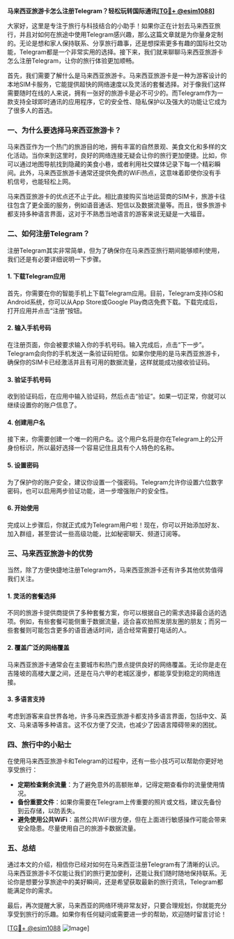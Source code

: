 **马来西亚旅游卡怎么注册Telegram？轻松玩转国际通讯[[TG💪+ @esim1088](https://t.me/s/esim1088)]**

大家好，这里是专注于旅行与科技结合的小助手！如果你正在计划去马来西亚旅行，并且对如何在旅途中使用Telegram感兴趣，那么这篇文章就是为你量身定制的。无论是想和家人保持联系、分享旅行趣事，还是想探索更多有趣的国际社交功能，Telegram都是一个非常实用的选择。接下来，我们就来聊聊马来西亚旅游卡怎么注册Telegram，让你的旅行体验更加顺畅。

首先，我们需要了解什么是马来西亚旅游卡。马来西亚旅游卡是一种为游客设计的本地SIM卡服务，它能提供超快的网络速度以及灵活的套餐选择。对于像我们这样需要随时在线的人来说，拥有一张好的旅游卡是必不可少的。而Telegram作为一款支持全球即时通讯的应用程序，它的安全性、隐私保护以及强大的功能让它成为了很多人的首选。

### **一、为什么要选择马来西亚旅游卡？**

马来西亚作为一个热门的旅游目的地，拥有丰富的自然景观、美食文化和多样的文化活动。当你来到这里时，良好的网络连接无疑会让你的旅行更加便捷。比如，你可以通过地图导航找到隐藏的美食小巷，或者利用社交媒体记录下每一个精彩瞬间。此外，马来西亚旅游卡通常还提供免费的WiFi热点，这意味着即使你没有手机信号，也能轻松上网。

马来西亚旅游卡的优点还不止于此。相比直接购买当地运营商的SIM卡，旅游卡往往包含了更全面的服务，例如语音通话、短信以及数据流量等。而且，很多旅游卡都支持多种语言界面，这对于不熟悉当地语言的游客来说无疑是一大福音。

### **二、如何注册Telegram？**

注册Telegram其实非常简单，但为了确保你在马来西亚旅行期间能够顺利使用，我们还是有必要详细说明一下步骤。

#### **1. 下载Telegram应用**
首先，你需要在你的智能手机上下载Telegram应用。目前，Telegram支持iOS和Android系统，你可以从App Store或Google Play商店免费下载。下载完成后，打开应用并点击“注册”按钮。

#### **2. 输入手机号码**
在注册页面，你会被要求输入你的手机号码。输入完成后，点击“下一步”。Telegram会向你的手机发送一条验证码短信。如果你使用的是马来西亚旅游卡，确保你的SIM卡已经激活并且有可用的数据流量，这样就能成功接收验证码。

#### **3. 验证手机号码**
收到验证码后，在应用中输入验证码，然后点击“验证”。如果一切正常，你就可以继续设置你的账户信息了。

#### **4. 创建用户名**
接下来，你需要创建一个唯一的用户名。这个用户名将是你在Telegram上的公开身份标识，所以最好选择一个容易记住且具有个人特色的名称。

#### **5. 设置密码**
为了保护你的账户安全，建议你设置一个强密码。Telegram允许你设置六位数字密码，也可以启用两步验证功能，进一步增强账户的安全性。

#### **6. 开始使用**
完成以上步骤后，你就正式成为Telegram用户啦！现在，你可以开始添加好友、加入群组，甚至尝试一些高级功能，比如秘密聊天、频道订阅等。

### **三、马来西亚旅游卡的优势**

当然，除了方便快捷地注册Telegram外，马来西亚旅游卡还有许多其他优势值得我们关注。

#### **1. 灵活的套餐选择**
不同的旅游卡提供商提供了多种套餐方案，你可以根据自己的需求选择最合适的选项。例如，有些套餐可能侧重于数据流量，适合喜欢拍照发朋友圈的朋友；而另一些套餐则可能包含更多的语音通话时间，适合经常需要打电话的人。

#### **2. 覆盖广泛的网络覆盖**
马来西亚旅游卡通常会在主要城市和热门景点提供良好的网络覆盖。无论你是走在吉隆坡的高楼大厦之间，还是在马六甲的老城区漫步，都能享受到稳定的网络连接。

#### **3. 多语言支持**
考虑到游客来自世界各地，许多马来西亚旅游卡都支持多语言界面，包括中文、英文、马来语等多种语言。这不仅方便了交流，也减少了因语言障碍带来的困扰。

### **四、旅行中的小贴士**

在使用马来西亚旅游卡和Telegram的过程中，还有一些小技巧可以帮助你更好地享受旅行：

- **定期检查剩余流量**：为了避免意外的高额账单，记得定期查看你的流量使用情况。
- **备份重要文件**：如果你需要在Telegram上传重要的照片或文档，建议先备份到云存储，以防丢失。
- **避免使用公共WiFi**：虽然公共WiFi很方便，但在上面进行敏感操作可能会带来安全隐患。尽量使用自己的旅游卡数据流量。

### **五、总结**

通过本文的介绍，相信你已经对如何在马来西亚注册Telegram有了清晰的认识。马来西亚旅游卡不仅能让我们的旅行更加便利，还能让我们随时随地保持联系。无论你是想要分享旅途中的美好瞬间，还是希望获取最新的旅行资讯，Telegram都能满足你的需求。

最后，再次提醒大家，马来西亚的网络环境非常友好，只要合理规划，你就能充分享受到旅行的乐趣。如果你有任何疑问或需要进一步的帮助，欢迎随时留言讨论！

[[TG💪+ @esim1088](https://t.me/s/esim1088) ![Image](https://i.postimg.cc/4NQfJmqS/Snipaste-2025-05-13-00-14-12.png)]